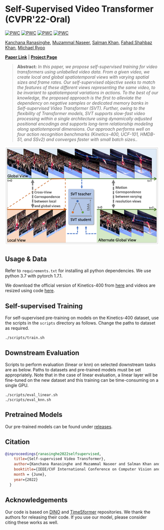 # Self-Supervised Video Transformer (CVPR'22-Oral)

	
[![PWC](https://img.shields.io/endpoint.svg?url=https://paperswithcode.com/badge/self-supervised-video-transformer/action-recognition-in-videos-on-ucf101)](https://paperswithcode.com/sota/action-recognition-in-videos-on-ucf101?p=self-supervised-video-transformer)
[![PWC](https://img.shields.io/endpoint.svg?url=https://paperswithcode.com/badge/self-supervised-video-transformer/action-recognition-in-videos-on-hmdb-51)](https://paperswithcode.com/sota/action-recognition-in-videos-on-hmdb-51?p=self-supervised-video-transformer)
[![PWC](https://img.shields.io/endpoint.svg?url=https://paperswithcode.com/badge/self-supervised-video-transformer/action-recognition-in-videos-on-something)](https://paperswithcode.com/sota/action-recognition-in-videos-on-something?p=self-supervised-video-transformer)
[![PWC](https://img.shields.io/endpoint.svg?url=https://paperswithcode.com/badge/self-supervised-video-transformer/action-classification-on-kinetics-400)](https://paperswithcode.com/sota/action-classification-on-kinetics-400?p=self-supervised-video-transformer)

[Kanchana Ranasinghe](https://kahnchana.github.io),
[Muzammal Naseer](https://muzammal-naseer.netlify.app/),
[Salman Khan](https://salman-h-khan.github.io),
[Fahad Shahbaz Khan](https://sites.google.com/view/fahadkhans/home),
[Michael Ryoo](http://michaelryoo.com)

**[Paper Link](https://arxiv.org/abs/2112.01514)** | **[Project Page](https://kahnchana.github.io/svt)** 


> **Abstract:**
>*In this paper, we propose self-supervised training for video transformers using unlabelled video data. From a given video, we create local and global spatiotemporal views with varying spatial sizes and frame rates. Our self-supervised objective seeks to match the features of these different views representing the same video, to be invariant to spatiotemporal variations in actions. To the best of our knowledge, the proposed approach is the first to alleviate the dependency on negative samples or dedicated memory banks in Self-supervised Video Transformer (SVT). Further, owing to the flexibility of Transformer models, SVT supports slow-fast video processing within a single architecture using dynamically adjusted positional encodings and supports long-term relationship modeling along spatiotemporal dimensions. Our approach performs well on four action recognition benchmarks (Kinetics-400, UCF-101, HMDB-51, and SSv2) and converges faster with small batch sizes..*


<p align="center">
  <img alt="intro_image" src=".github/intro.png" width="650"/>
</p>



## Usage & Data
Refer to `requirements.txt` for installing all python dependencies. We use python 3.7 with pytorch 1.7.1. 

We download the official version of Kinetics-400 from [here](https://github.com/cvdfoundation/kinetics-dataset) and videos are resized using code [here](https://github.com/open-mmlab/mmaction2/tree/master/tools/data/kinetics).


## Self-supervised Training
For self-supervised pre-training on models on the Kinetics-400 dataset, use the scripts in the `scripts` directory as follows. Change the paths to dataset as required. 

```
./scripts/train.sh
``` 


## Downstream Evaluation
Scripts to perform evaluation (linear or knn) on selected downstream tasks are as below. Paths to datasets and pre-trained models must be set appropriately. Note that in the case of linear evaluation, a linear layer will be fine-tuned on the new dataset and this training can be time-consuming on a single GPU.  

```
./scripts/eval_linear.sh
./scripts/eval_knn.sh
``` 


## Pretrained Models
Our pre-trained models can be found under [releases](https://github.com/kahnchana/svt/releases/tag/v1.0).


## Citation

```bibtex
@inproceedings{ranasinghe2022selfsupervised,
    title={Self-supervised Video Transformer}, 
    author={Kanchana Ranasinghe and Muzammal Naseer and Salman Khan and Fahad Shahbaz Khan and Michael Ryoo},
    booktitle={IEEE/CVF International Conference on Computer Vision and Pattern Recognition},
    month = {June},
    year={2022}
  }
```


## Acknowledgements
Our code is based on [DINO](https://github.com/facebookresearch/dino) and [TimeSformer](https://github.com/facebookresearch/TimeSformer) repositories. We thank the authors for releasing their code. If you use our model, please consider citing these works as well.
